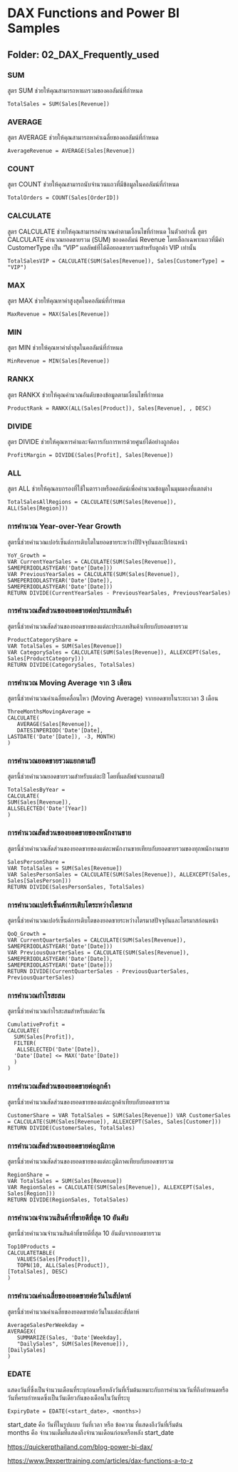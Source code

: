 # DAX Functions and Power BI Samples

## Folder: 02_DAX_Frequently_used

### SUM
สูตร SUM ช่วยให้คุณสามารถหาผลรวมของคอลัมน์ที่กำหนด
```
TotalSales = SUM(Sales[Revenue])
```
### AVERAGE
สูตร AVERAGE ช่วยให้คุณสามารถหาค่าเฉลี่ยของคอลัมน์ที่กำหนด
```
AverageRevenue = AVERAGE(Sales[Revenue])
```
### COUNT
สูตร COUNT ช่วยให้คุณสามารถนับจำนวนแถวที่มีข้อมูลในคอลัมน์ที่กำหนด
```
TotalOrders = COUNT(Sales[OrderID])
```
### CALCULATE
สูตร CALCULATE ช่วยให้คุณสามารถคำนวณค่าตามเงื่อนไขที่กำหนด 
ในตัวอย่างนี้ สูตร CALCULATE คำนวณยอดขายรวม (SUM) ของคอลัมน์ Revenue โดยเลือกเฉพาะแถวที่มีค่า CustomerType เป็น “VIP” ผลลัพธ์ที่ได้คือยอดขายรวมสำหรับลูกค้า VIP เท่านั้น
```
TotalSalesVIP = CALCULATE(SUM(Sales[Revenue]), Sales[CustomerType] = "VIP")
```
### MAX
สูตร MAX ช่วยให้คุณหาค่าสูงสุดในคอลัมน์ที่กำหนด
```
MaxRevenue = MAX(Sales[Revenue])
```
### MIN
สูตร MIN ช่วยให้คุณหาค่าต่ำสุดในคอลัมน์ที่กำหนด
```
MinRevenue = MIN(Sales[Revenue])
```
### RANKX
สูตร RANKX ช่วยให้คุณคำนวณอันดับของข้อมูลตามเงื่อนไขที่กำหนด
```
ProductRank = RANKX(ALL(Sales[Product]), Sales[Revenue], , DESC)
```
### DIVIDE
สูตร DIVIDE ช่วยให้คุณหารค่าและจัดการกับการหารด้วยศูนย์ได้อย่างถูกต้อง
```
ProfitMargin = DIVIDE(Sales[Profit], Sales[Revenue])
```
### ALL
สูตร ALL ช่วยให้คุณลบกรองที่ใช้ในตารางหรือคอลัมน์เพื่อคำนวณข้อมูลในมุมมองที่แตกต่าง
```
TotalSalesAllRegions = CALCULATE(SUM(Sales[Revenue]), ALL(Sales[Region]))
```

### การคำนวณ Year-over-Year Growth
สูตรนี้ช่วยคำนวณเปอร์เซ็นต์การเติบโตในยอดขายระหว่างปีปัจจุบันและปีก่อนหน้า
```
YoY_Growth =
VAR CurrentYearSales = CALCULATE(SUM(Sales[Revenue]), SAMEPERIODLASTYEAR('Date'[Date]))
VAR PreviousYearSales = CALCULATE(SUM(Sales[Revenue]), SAMEPERIODLASTYEAR('Date'[Date]),
SAMEPERIODLASTYEAR('Date'[Date]))
RETURN DIVIDE(CurrentYearSales - PreviousYearSales, PreviousYearSales)
```
### การคำนวณสัดส่วนของยอดขายต่อประเภทสินค้า
สูตรนี้ช่วยคำนวณสัดส่วนของยอดขายของแต่ละประเภทสินค้าเทียบกับยอดขายรวม
```
ProductCategoryShare =
VAR TotalSales = SUM(Sales[Revenue])
VAR CategorySales = CALCULATE(SUM(Sales[Revenue]), ALLEXCEPT(Sales, Sales[ProductCategory]))
RETURN DIVIDE(CategorySales, TotalSales)
```
### การคำนวณ Moving Average จาก 3 เดือน
สูตรนี้ช่วยคำนวณค่าเฉลี่ยเคลื่อนไหว (Moving Average) จากยอดขายในระยะเวลา 3 เดือน
```
ThreeMonthsMovingAverage =
CALCULATE(
   AVERAGE(Sales[Revenue]),
   DATESINPERIOD('Date'[Date],
LASTDATE('Date'[Date]), -3, MONTH)
)
```
### การคำนวณยอดขายรวมแยกตามปี
สูตรนี้ช่วยคำนวณยอดขายรวมสำหรับแต่ละปี โดยที่ผลลัพธ์จะแยกตามปี
```
TotalSalesByYear =
CALCULATE(
SUM(Sales[Revenue]),
ALLSELECTED('Date'[Year])
)
```
### การคำนวณสัดส่วนของยอดขายของพนักงานขาย
สูตรนี้ช่วยคำนวณสัดส่วนของยอดขายของแต่ละพนักงานขายเทียบกับยอดขายรวมของทุกพนักงานขาย
```
SalesPersonShare =
VAR TotalSales = SUM(Sales[Revenue])
VAR SalesPersonSales = CALCULATE(SUM(Sales[Revenue]), ALLEXCEPT(Sales, Sales[SalesPerson]))
RETURN DIVIDE(SalesPersonSales, TotalSales)
```
### การคำนวณเปอร์เซ็นต์การเติบโตระหว่างไตรมาส
สูตรนี้ช่วยคำนวณเปอร์เซ็นต์การเติบโตของยอดขายระหว่างไตรมาสปัจจุบันและไตรมาสก่อนหน้า
```
QoQ_Growth =
VAR CurrentQuarterSales = CALCULATE(SUM(Sales[Revenue]), SAMEPERIODLASTYEAR('Date'[Date]))
VAR PreviousQuarterSales = CALCULATE(SUM(Sales[Revenue]), SAMEPERIODLASTYEAR('Date'[Date]),
SAMEPERIODLASTYEAR('Date'[Date]))
RETURN DIVIDE(CurrentQuarterSales - PreviousQuarterSales, PreviousQuarterSales)
```
### การคำนวณกำไรสะสม
สูตรนี้ช่วยคำนวณกำไรสะสมสำหรับแต่ละวัน
```
CumulativeProfit =
CALCULATE(
  SUM(Sales[Profit]),
  FILTER(
   ALLSELECTED('Date'[Date]),
  'Date'[Date] <= MAX('Date'[Date])
  )
)
```
### การคำนวณสัดส่วนของยอดขายต่อลูกค้า
สูตรนี้ช่วยคำนวณสัดส่วนของยอดขายของแต่ละลูกค้าเทียบกับยอดขายรวม
```
CustomerShare = VAR TotalSales = SUM(Sales[Revenue]) VAR CustomerSales = CALCULATE(SUM(Sales[Revenue]), ALLEXCEPT(Sales, Sales[Customer])) RETURN DIVIDE(CustomerSales, TotalSales)
```
### การคำนวณสัดส่วนของยอดขายต่อภูมิภาค
สูตรนี้ช่วยคำนวณสัดส่วนของยอดขายของแต่ละภูมิภาคเทียบกับยอดขายรวม
```
RegionShare =
VAR TotalSales = SUM(Sales[Revenue])
VAR RegionSales = CALCULATE(SUM(Sales[Revenue]), ALLEXCEPT(Sales, Sales[Region]))
RETURN DIVIDE(RegionSales, TotalSales)
```
### การคำนวณจำนวนสินค้าที่ขายดีที่สุด 10 อันดับ
สูตรนี้ช่วยคำนวณจำนวนสินค้าที่ขายดีที่สุด 10 อันดับจากยอดขายรวม
```
Top10Products =
CALCULATETABLE(
   VALUES(Sales[Product]),
   TOPN(10, ALL(Sales[Product]),
[TotalSales], DESC)
)
```
### การคำนวณค่าเฉลี่ยของยอดขายต่อวันในสัปดาห์
สูตรนี้ช่วยคำนวณค่าเฉลี่ยของยอดขายต่อวันในแต่ละสัปดาห์
```
AverageSalesPerWeekday =
AVERAGEX(
   SUMMARIZE(Sales, 'Date'[Weekday],
   "DailySales", SUM(Sales[Revenue])),
[DailySales]
)
```
### EDATE
แสดงวันที่ซึ่งเป็นจำนวนเดือนที่ระบุก่อนหรือหลังวันที่เริ่มต้นเหมาะกับการคำนวณวันที่ถึงกำหนดหรือวันที่ครบกำหนดซึ่งเป็นวันเดียวกันของเดือนในวันที่ระบุ
```
ExpiryDate = EDATE(<start_date>, <months>)
```
start_date คือ วันที่ในรูปแบบ วันที่เวลา หรือ ข้อความ ที่แสดงถึงวันที่เริ่มต้น  
months คือ จำนวนเต็มที่แสดงถึงจำนวนเดือนก่อนหรือหลัง start_date
  
https://quickerpthailand.com/blog-power-bi-dax/  
  
https://www.9experttraining.com/articles/dax-functions-a-to-z